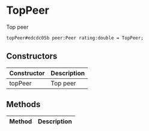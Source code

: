 # TopPeer
Top peer

```
topPeer#edcdc05b peer:Peer rating:double = TopPeer;
```

## Constructors
| Constructor | Description |
| ---- | ----------- |
| topPeer | Top peer |


## Methods
| Method | Description |
| ---- | ----------- |


